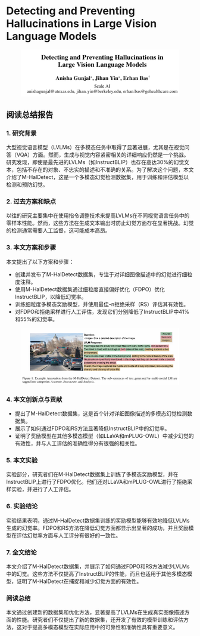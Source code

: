 # Detecting and Preventing Hallucinations in  Large Vision Language Models

<figure><img src="../.gitbook/assets/image (2) (1) (1) (1) (1) (1) (1) (1) (1) (1) (1) (1) (1) (1) (1) (1) (1) (1) (1) (1) (1) (1) (1) (1) (1) (1) (1) (1) (1) (1) (1) (1) (1) (1) (1) (1) (1) (1) (1) (1) (1) (1) (1) (1) (1) (1) (1) (1) (1) (1) (1) (1) (1) (1) (1) (1) (1) (1) (1).png" alt=""><figcaption></figcaption></figure>

## 阅读总结报告

### 1. 研究背景

大型视觉语言模型（LVLMs）在多模态任务中取得了显著进展，尤其是在视觉问答（VQA）方面。然而，生成与视觉内容紧密相关的详细响应仍然是一个挑战。研究发现，即使是最先进的LVLMs（如InstructBLIP）也存在高达30%的幻觉文本，包括不存在的对象、不忠实的描述和不准确的关系。为了解决这个问题，本文介绍了M-HalDetect，这是一个多模态幻觉检测数据集，用于训练和评估模型以检测和预防幻觉。

### 2. 过去方案和缺点

以往的研究主要集中在使用指令调整技术来提高LVLMs在不同视觉语言任务中的零样本性能。然而，这些方法在生成文本输出时防止幻觉方面存在显著挑战。幻觉的检测通常需要人工监督，这可能成本高昂。

### 3. 本文方案和步骤

本文提出了以下方案和步骤：

* 创建并发布了M-HalDetect数据集，专注于对详细图像描述中的幻觉进行细粒度注释。
* 使用M-HalDetect数据集通过细粒度直接偏好优化（FDPO）优化InstructBLIP，以降低幻觉率。
* 训练细粒度多模态奖励模型，并使用最佳-n拒绝采样（RS）评估其有效性。
* 对FDPO和拒绝采样进行人工评估，发现它们分别降低了InstructBLIP中41%和55%的幻觉率。

<figure><img src="../.gitbook/assets/image (3) (1) (1) (1) (1) (1) (1) (1) (1) (1) (1) (1) (1) (1) (1) (1) (1) (1) (1) (1) (1) (1) (1) (1) (1) (1) (1) (1) (1) (1) (1) (1) (1) (1) (1) (1) (1) (1) (1) (1) (1) (1) (1) (1) (1) (1) (1) (1) (1) (1) (1).png" alt=""><figcaption></figcaption></figure>

### 4. 本文创新点与贡献

* 提出了M-HalDetect数据集，这是首个针对详细图像描述的多模态幻觉检测数据集。
* 展示了如何通过FDPO和RS方法显著降低InstructBLIP中的幻觉率。
* 证明了奖励模型在其他多模态模型（如LLaVA和mPLUG-OWL）中减少幻觉的有效性，并与人工评估的准确性得分有很强的相关性。

### 5. 本文实验

实验部分，研究者们在M-HalDetect数据集上训练了多模态奖励模型，并在InstructBLIP上进行了FDPO优化。他们还对LLaVA和mPLUG-OWL进行了拒绝采样实验，并进行了人工评估。

### 6. 实验结论

实验结果表明，通过M-HalDetect数据集训练的奖励模型能够有效地降低LVLMs生成的幻觉率。FDPO和RS方法在降低幻觉方面都显示出显著的成功，并且奖励模型在评估幻觉率方面与人工评分有很好的一致性。

### 7. 全文结论

本文介绍了M-HalDetect数据集，并展示了如何通过FDPO和RS方法减少LVLMs中的幻觉。这些方法不仅提高了InstructBLIP的性能，而且也适用于其他多模态模型，证明了M-HalDetect在捕捉和减少幻觉方面的有效性。

### 阅读总结

本文通过创建新的数据集和优化方法，显著提高了LVLMs在生成真实图像描述方面的性能。研究者们不仅提出了新的数据集，还开发了有效的模型训练和评估方法，这对于提高多模态模型在实际应用中的可靠性和准确性具有重要意义。
